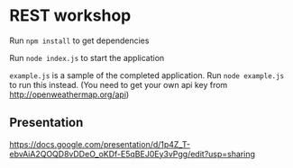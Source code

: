 # REST workshop

Run `npm install` to get dependencies

Run `node index.js` to start the application

`example.js` is a sample of the completed application. Run `node example.js` to run this instead. (You need to get your own api key from http://openweathermap.org/api)

## Presentation
https://docs.google.com/presentation/d/1p4Z_T-ebvAiA2QOQD8vDDeO_oKDf-E5qBEJ0Ey3vPgg/edit?usp=sharing
